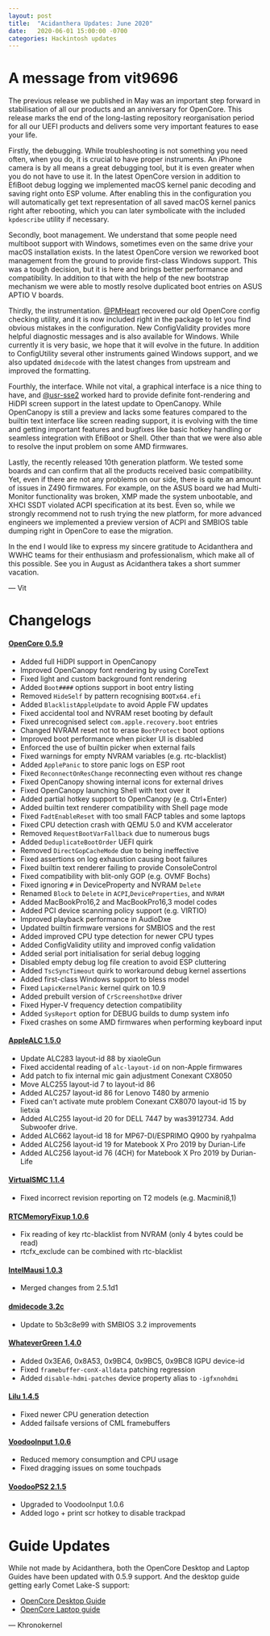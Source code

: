 ```yaml
---
layout: post
title:  "Acidanthera Updates: June 2020"
date:   2020-06-01 15:00:00 -0700
categories: Hackintosh updates
---
```


# A message from vit9696

The previous release we published in May was an important step forward in stabilisation of all our products and an anniversary for OpenCore. This release marks the end of the long-lasting repository reorganisation period for all our UEFI products and delivers some very important features to ease your life.

Firstly, the debugging. While troubleshooting is not something you need often, when you do, it is crucial to have proper instruments. An iPhone camera is by all means a great debugging tool, but it is even greater when you do not have to use it. In the latest OpenCore version in addition to EfiBoot debug logging we implemented macOS kernel panic decoding and saving right onto ESP volume. After enabling this in the configuration you will automatically get text representation of all saved macOS kernel panics right after rebooting, which you can later symbolicate with the included `kpdescribe` utility if necessary.

Secondly, boot management. We understand that some people need multiboot support with Windows, sometimes even on the same drive your macOS installation exists. In the latest OpenCore version we reworked boot management from the ground to provide first-class Windows support. This was a tough decision, but it is here and brings better performance and compatibility. In addition to that with the help of the new bootstrap mechanism we were able to mostly resolve duplicated boot entries on ASUS APTIO V boards.

Thirdly, the instrumentation. [@PMHeart](https://github.com/PMheart) recovered our old OpenCore config checking utility, and it is now included right in the package to let you find obvious mistakes in the configuration. New ConfigValidity provides more helpful diagnostic messages and is also available for Windows. While currently it is very basic, we hope that it will evolve in the future. In addition to ConfigUtility several other instruments gained Windows support, and we also updated `dmidecode` with the latest changes from upstream and improved the formatting.

Fourthly, the interface. While not vital, a graphical interface is a nice thing to have, and [@usr-sse2](https://github.com/usr-sse2) worked hard to provide definite font-rendering and HiDPI screen support in the latest update to OpenCanopy. While OpenCanopy is still a preview and lacks some features compared to the builtin text interface like screen reading support, it is evolving with the time and getting important features and bugfixes like basic hotkey handling or seamless integration with EfiBoot or Shell. Other than that we were also able to resolve the input problem on some AMD firmwares.

Lastly, the recently released 10th generation platform. We tested some boards and can confirm that all the products received basic compatibility. Yet, even if there are not any problems on our side, there is quite an amount of issues in Z490 firmwares. For example, on the ASUS board we had Multi-Monitor functionality was broken, XMP made the system unbootable, and XHCI SSDT violated ACPI specification at its best. Even so, while we strongly recommend not to rush trying the new platform, for more advanced engineers we implemented a preview version of ACPI and SMBIOS table dumping right in OpenCore to ease the migration.

In the end I would like to express my sincere gratitude to Acidanthera and WWHC teams for their enthusiasm and professionalism, which make all of this possible. See you in August as Acidanthera takes a short summer vacation.

— Vit

# Changelogs

#### [OpenCore 0.5.9](https://github.com/acidanthera/OpenCorePkg/releases)

* Added full HiDPI support in OpenCanopy
* Improved OpenCanopy font rendering by using CoreText
* Fixed light and custom background font rendering
* Added `Boot####` options support in boot entry listing
* Removed `HideSelf` by pattern recognising `BOOTx64.efi`
* Added `BlacklistAppleUpdate` to avoid Apple FW updates
* Fixed accidental tool and NVRAM reset booting by default
* Fixed unrecognised select `com.apple.recovery.boot` entries
* Changed NVRAM reset not to erase `BootProtect` boot options
* Improved boot performance when picker UI is disabled
* Enforced the use of builtin picker when external fails
* Fixed warnings for empty NVRAM variables (e.g. rtc-blacklist)
* Added `ApplePanic` to store panic logs on ESP root
* Fixed `ReconnectOnResChange` reconnecting even without res change
* Fixed OpenCanopy showing internal icons for external drives
* Fixed OpenCanopy launching Shell with text over it
* Added partial hotkey support to OpenCanopy (e.g. Ctrl+Enter)
* Added builtin text renderer compatibility with Shell page mode
* Fixed `FadtEnableReset` with too small FACP tables and some laptops
* Fixed CPU detection crash with QEMU 5.0 and KVM accelerator
* Removed `RequestBootVarFallback` due to numerous bugs
* Added `DeduplicateBootOrder` UEFI quirk
* Removed `DirectGopCacheMode` due to being ineffective
* Fixed assertions on log exhaustion causing boot failures
* Fixed builtin text renderer failing to provide ConsoleControl
* Fixed compatibility with blit-only GOP (e.g. OVMF Bochs)
* Fixed ignoring `#` in DeviceProperty and NVRAM `Delete`
* Renamed `Block` to `Delete` in `ACPI`,`DeviceProperties`, and `NVRAM`
* Added MacBookPro16,2 and MacBookPro16,3 model codes
* Added PCI device scanning policy support (e.g. VIRTIO)
* Improved playback performance in AudioDxe
* Updated builtin firmware versions for SMBIOS and the rest
* Added improved CPU type detection for newer CPU types
* Added ConfigValidity utility and improved config validation
* Added serial port initialisation for serial debug logging
* Disabled empty debug log file creation to avoid ESP cluttering
* Added `TscSyncTimeout` quirk to workaround debug kernel assertions
* Added first-class Windows support to bless model
* Fixed `LapicKernelPanic` kernel quirk on 10.9
* Added prebuilt version of `CrScreenshotDxe` driver
* Fixed Hyper-V frequency detection compatibility
* Added `SysReport` option for DEBUG builds to dump system info
* Fixed crashes on some AMD firmwares when performing keyboard input

#### [AppleALC 1.5.0](https://github.com/acidanthera/AppleALC/releases)

* Update ALC283 layout-id 88 by xiaoleGun
* Fixed accidental reading of `alc-layout-id` on non-Apple firmwares
* Add patch to fix internal mic gain adjustment Conexant CX8050
* Move ALC255 layout-id 7 to layout-id 86
* Added ALC257 layout-id 86 for Lenovo T480 by armenio
* Fixed can't activate mute problem Conexant CX8070 layout-id 15 by lietxia
* Added ALC255 layout-id 20 for DELL 7447 by was3912734. Add Subwoofer drive.
* Added ALC662 layout-id 18 for MP67-DI/ESPRIMO Q900 by ryahpalma
* Added ALC256 layout-id 19 for Matebook X Pro 2019 by Durian-Life
* Added ALC256 layout-id 76 (4CH) for Matebook X Pro 2019 by Durian-Life

#### [VirtualSMC 1.1.4](https://github.com/acidanthera/VirtualSMC/releases)
 
 * Fixed incorrect revision reporting on T2 models (e.g. Macmini8,1)

#### [RTCMemoryFixup 1.0.6](https://github.com/acidanthera/RTCMemoryFixup/releases)

* Fix reading of key rtc-blacklist from NVRAM (only 4 bytes could be read)
* rtcfx_exclude can be combined with rtc-blacklist

#### [IntelMausi 1.0.3](https://github.com/acidanthera/IntelMausi/releases)

* Merged changes from 2.5.1d1

#### [dmidecode 3.2c](https://github.com/acidanthera/dmidecode/releases)

* Update to 5b3c8e99 with SMBIOS 3.2 improvements

#### [WhateverGreen 1.4.0](https://github.com/acidanthera/WhateverGreen/releases)

* Added 0x3EA6, 0x8A53, 0x9BC4, 0x9BC5, 0x9BC8 IGPU device-id
* Fixed `framebuffer-conX-alldata` patching regression
* Added `disable-hdmi-patches` device property alias to `-igfxnohdmi`

#### [Lilu 1.4.5](https://github.com/acidanthera/Lilu/releases)

* Fixed newer CPU generation detection
* Added failsafe versions of CML framebuffers

#### [VoodooInput 1.0.6](https://github.com/acidanthera/VoodooInput/releases)

* Reduced memory consumption and CPU usage
* Fixed dragging issues on some touchpads

#### [VoodooPS2 2.1.5](https://github.com/acidanthera/VoodooPS2/releases)

* Upgraded to VoodooInput 1.0.6
* Added logo + print scr hotkey to disable trackpad

# Guide Updates

While not made by Acidanthera, both the OpenCore Desktop and Laptop Guides have been updated with 0.5.9 support. And the desktop guide getting early Comet Lake-S support:

* [OpenCore Desktop Guide](https://dortania.github.io/OpenCore-Desktop-Guide/)
* [OpenCore Laptop guide](https://dortania.github.io/vanilla-laptop-guide/)

— Khronokernel
